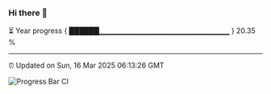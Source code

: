 ### Hi there 👋

⏳ Year progress { ██████▁▁▁▁▁▁▁▁▁▁▁▁▁▁▁▁▁▁▁▁▁▁▁▁ } 20.35 %

---

⏰ Updated on Sun, 16 Mar 2025 06:13:26 GMT

![Progress Bar CI](https://github.com/Shyam-Makwana/GitHub-Actions-Demo/workflows/Progress%20Bar%20CI/badge.svg)
